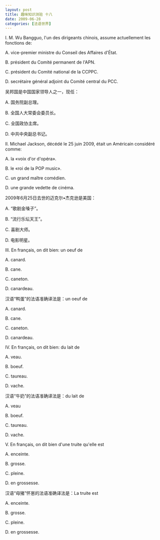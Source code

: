 ```yaml
---
layout: post
title: 趣味知识测验 十八
date: 2009-06-28
categories: [法语世界]  
---
```


I. M. Wu Bangguo, l'un des dirigeants chinois, assume actuellement les fonctions de:

A. vice-premier ministre du Conseil des Affaires d'État.

B. président du Comité permanent de l'APN.

C. président du Comité national de la CCPPC.

D. secrétaire général adjoint du Comité central du PCC.

吴邦国是中国国家领导人之一，现任：

A. 国务院副总理。

B. 全国人大常委会委员长。

C. 全国政协主席。

D. 中共中央副总书记。



II. Michael Jackson, décédé le 25 juin 2009, était un Américain considéré comme:

A. la «voix d'or d'opéra».

B. le «roi de la POP music».

C. un grand maître comédien.

D. une grande vedette de cinéma.

2009年6月25日去世的迈克尔•杰克逊是美国：

A. “歌剧金嗓子”。

B. “流行乐坛天王”。

C. 喜剧大师。

D. 电影明星。

III. En français, on dit bien: un oeuf de

A. canard.

B. cane.

C. caneton.

D. canardeau.

汉语“鸭蛋”的法语准确译法是：un oeuf de

A. canard.

B. cane.

C. caneton.

D. canardeau.

IV. En français, on dit bien: du lait de

A. veau.

B. boeuf.

C. taureau.

D. vache.

汉语“牛奶”的法语准确译法是：du lait de

A. veau

B. boeuf.

C. taureau.

D. vache.



V. En français, on dit bien d'une truite qu'elle est

A. enceinte.

B. grosse.

C. pleine.

D. en grossesse.

汉语“母猪”怀崽的法语准确译法是：La truite est

A. enceinte.

B. grosse.

C. pleine.

D. en grossesse.
